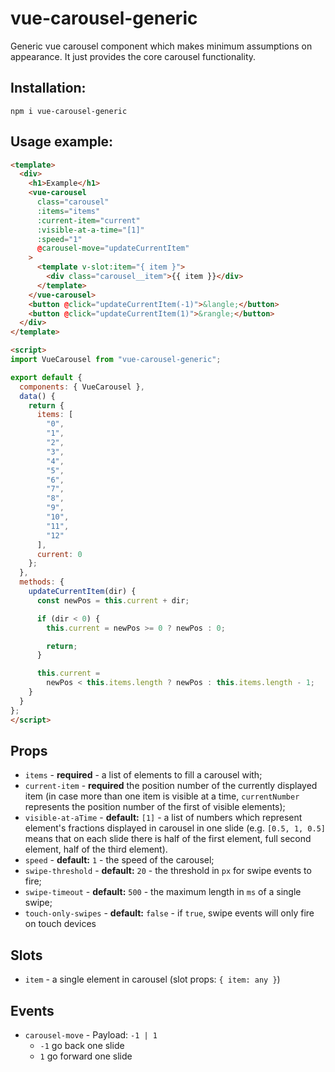 # vue-carousel-generic

Generic vue carousel component which makes minimum assumptions on appearance. It just provides the core carousel functionality.

## Installation:

```
npm i vue-carousel-generic
```

## Usage example:

```html
<template>
  <div>
    <h1>Example</h1>
    <vue-carousel
      class="carousel"
      :items="items"
      :current-item="current"
      :visible-at-a-time="[1]"
      :speed="1"
      @carousel-move="updateCurrentItem"
    >
      <template v-slot:item="{ item }">
        <div class="carousel__item">{{ item }}</div>
      </template>
    </vue-carousel>
    <button @click="updateCurrentItem(-1)">&langle;</button>
    <button @click="updateCurrentItem(1)">&rangle;</button>
  </div>
</template>

<script>
import VueCarousel from "vue-carousel-generic";

export default {
  components: { VueCarousel },
  data() {
    return {
      items: [
        "0",
        "1",
        "2",
        "3",
        "4",
        "5",
        "6",
        "7",
        "8",
        "9",
        "10",
        "11",
        "12"
      ],
      current: 0
    };
  },
  methods: {
    updateCurrentItem(dir) {
      const newPos = this.current + dir;

      if (dir < 0) {
        this.current = newPos >= 0 ? newPos : 0;

        return;
      }

      this.current =
        newPos < this.items.length ? newPos : this.items.length - 1;
    }
  }
};
</script>
```

## Props

- `items` - **required** - a list of elements to fill a carousel with;
- `current-item` - **required** the position number of the currently displayed item
 (in case more than one item is visible at a time, `currentNumber` represents
 the position number of the first of visible elements);
- `visible-at-aTime` - **default:** `[1]` - a list of numbers which represent element's fractions displayed
 in carousel in one slide (e.g. `[0.5, 1, 0.5]` means that on each slide there is half
 of the first element, full second element, half of the third element).
- `speed` - **default:** `1` - the speed of the carousel;
- `swipe-threshold` - **default:** `20` - the threshold in `px` for swipe events to fire;
- `swipe-timeout` - **default:** `500` - the maximum length in `ms` of a single swipe;
- `touch-only-swipes` - **default:** `false` - if `true`, swipe events will only fire on
 touch devices
 
 ## Slots
 
 - `item` - a single element in carousel (slot props: `{ item: any }`)

## Events

- `carousel-move` - Payload: `-1 | 1`
   * `-1` go back one slide
   * `1` go forward one slide
